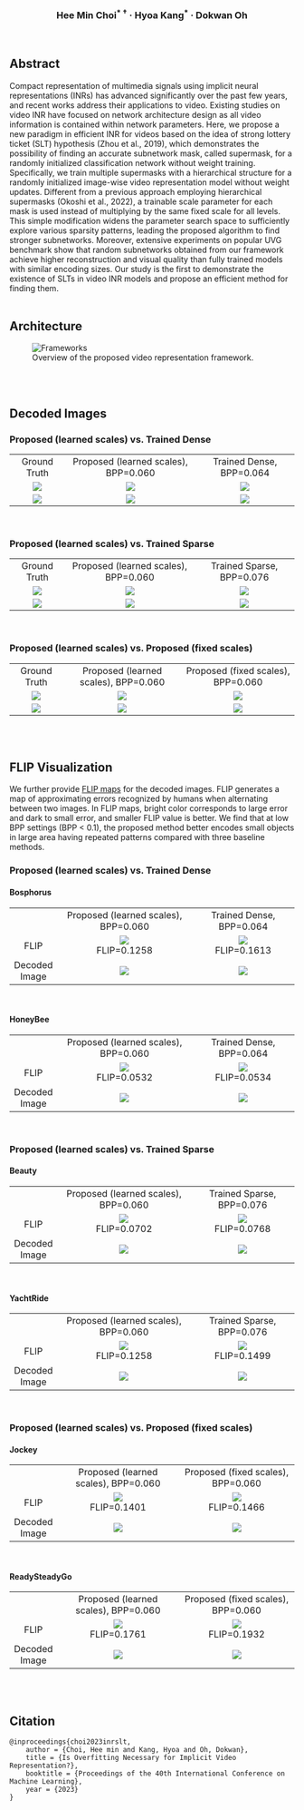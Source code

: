 
<!--## Is Overfitting Necessary for Implicit Video Representation?-->

<!-- ICML -->
<!--<h4><p style="text-align: center;">The 40th International Conference on Machine Learning (ICML 2023)</p><h4>-->

<!-- authors -->
<!-- Author 1, Author 2, Author 3 (†: \dagger)-->
<h3><p style="text-align: center;">Hee Min Choi<sup>* †</sup> · Hyoa Kang<sup>*</sup> · Dokwan Oh</p></h3>
<br />

<!-- abstract -->
## __Abstract__
Compact representation of multimedia signals using implicit neural representations (INRs) has advanced significantly over the past few years, and recent works address their applications to video. Existing studies on video INR have focused on network architecture design as all video information is contained within network parameters. Here, we propose a new paradigm in efficient INR for videos based on the idea of strong lottery ticket (SLT) hypothesis (Zhou et al., 2019), which demonstrates the possibility of finding an accurate subnetwork mask, called supermask, for a randomly initialized classification network without weight training. Specifically, we train multiple supermasks with a hierarchical structure for a randomly initialized image-wise video representation model without weight updates. Different from a previous approach employing hierarchical supermasks (Okoshi et al., 2022), a trainable scale parameter for each mask is used instead of multiplying by the same fixed scale for all levels. This simple modification widens the parameter search space to sufficiently explore various sparsity patterns, leading the proposed algorithm to find stronger subnetworks. Moreover, extensive experiments on popular UVG benchmark show that random subnetworks obtained from our framework achieve higher reconstruction and visual quality than fully trained models with similar encoding sizes. Our study is the first to demonstrate the existence of SLTs in video INR models and propose an efficient method for finding them.
<br />
<br />

<!-- architecture -->
## __Architecture__
<figure>
<img src="./figures/frameworks.png" alt="Frameworks" s/>
<figcaption>Overview of the proposed video representation framework.</figcaption>
</figure>
<br />
<br />

## __Decoded Images__
### Proposed (learned scales) vs. Trained Dense
<!-- ![](images/Bosphorus_0_GT.png)
![](images/Bosphorus_0_GLW_save.png)
![](images/Bosphorus_0_NeRV_dense_save.png)
![](images/HoneyBee_572_GT.png)
![](images/HoneyBee_572_GLW_save.png)
![](images/HoneyBee_572_NeRV_dense_save.png) -->
<!-- | Ground Truth                    | Proposed (learned scales), BPP=0.060  | Trained Dense, BPP=0.064                     |
|---------------------------------|---------------------------------------|----------------------------------------------|
| ![](images/Bosphorus_0_GT.png)  | ![](images/Bosphorus_0_GLW_save.png)  | ![](images/Bosphorus_0_NeRV_dense_save.png)  |
| ![](images/HoneyBee_572_GT.png) | ![](images/HoneyBee_572_GLW_save.png) | ![](images/HoneyBee_572_NeRV_dense_save.png) | -->
<table>
    <tr>
        <td style="text-align: center">Ground Truth</td>
        <td style="text-align: center">Proposed (learned scales), BPP=0.060</td>
        <td style="text-align: center">Trained Dense, BPP=0.064</td>
    </tr>
    <tr>
        <td style="text-align: center"><img src="images/Bosphorus_0_GT.png"></td>
        <td style="text-align: center"><img src="images/Bosphorus_0_GLW_save.png"></td>
        <td style="text-align: center"><img src="images/Bosphorus_0_NeRV_dense_save.png"></td>
    </tr>
    <tr>
        <td style="text-align: center"><img src="images/HoneyBee_572_GT.png"></td>
        <td style="text-align: center"><img src="images/HoneyBee_572_GLW_save.png"></td>
        <td style="text-align: center"><img src="images/HoneyBee_572_NeRV_dense_save.png"></td>
    </tr>
</table>
<br />

### Proposed (learned scales) vs. Trained Sparse
<!-- ![](images/Beauty_599_GT.png)
![](images/Beauty_599_GLW_save.png)
![](images/Beauty_599_NeRV_sparse_save.png)
![](images/YachtRide_0_GT.png)
![](images/YachtRide_0_GLW_save.png)
![](images/YachtRide_0_NeRV_sparse_save.png) -->
<!-- | Ground Truth                   | Proposed (learned scales), BPP=0.060 | Trained Sparse, BPP=0.076                    |
|--------------------------------|--------------------------------------|----------------------------------------------|
| ![](images/Beauty_599_GT.png)  | ![](images/Beauty_599_GLW_save.png)  | ![](images/Beauty_599_NeRV_sparse_save.png)  |
| ![](images/YachtRide_0_GT.png) | ![](images/YachtRide_0_GLW_save.png) | ![](images/YachtRide_0_NeRV_sparse_save.png) | -->
<table>
    <tr>
        <td style="text-align: center">Ground Truth</td>
        <td style="text-align: center">Proposed (learned scales), BPP=0.060</td>
        <td style="text-align: center">Trained Sparse, BPP=0.076</td>
    </tr>
    <tr>
        <td style="text-align: center"><img src="images/Beauty_599_GT.png"></td>
        <td style="text-align: center"><img src="images/Beauty_599_GLW_save.png"></td>
        <td style="text-align: center"><img src="images/Beauty_599_NeRV_sparse_save.png"></td>
    </tr>
    <tr>
        <td style="text-align: center"><img src="images/YachtRide_0_GT.png"></td>
        <td style="text-align: center"><img src="images/YachtRide_0_GLW_save.png"></td>
        <td style="text-align: center"><img src="images/YachtRide_0_NeRV_sparse_save.png"></td>
    </tr>
</table>
<br />

### Proposed (learned scales) vs. Proposed (fixed scales)
<!-- ![](images/Jockey_300_GT.png)
![](images/Jockey_300_GLW_save.png)
![](images/Jockey_300_MW_save.png)
![](images/ReadySteadyGo_100_GT.png)
![](images/ReadySteadyGo_100_GLW_save.png)
![](images/ReadySteadyGo_100_MW_save.png) -->
<!-- | Ground Truth                         | Proposed (learned scales), BPP=0.060       | Proposed (fixed scales), BPP=0.060        |
|--------------------------------------|--------------------------------------------|-------------------------------------------|
| ![](images/Jockey_300_GT.png)        | ![](images/Jockey_300_GLW_save.png)        | ![](images/Jockey_300_MW_save.png)        |
| ![](images/ReadySteadyGo_100_GT.png) | ![](images/ReadySteadyGo_100_GLW_save.png) | ![](images/ReadySteadyGo_100_MW_save.png) | -->
<table>
    <tr>
        <td style="text-align: center">Ground Truth</td>
        <td style="text-align: center">Proposed (learned scales), BPP=0.060</td>
        <td style="text-align: center">Proposed (fixed scales), BPP=0.060</td>
    </tr>
    <tr>
        <td style="text-align: center"><img src="images/Jockey_300_GT.png"></td>
        <td style="text-align: center"><img src="images/Jockey_300_GLW_save.png"></td>
        <td style="text-align: center"><img src="images/Jockey_300_MW_save.png"></td>
    </tr>
    <tr>
        <td style="text-align: center"><img src="images/ReadySteadyGo_100_GT.png"></td>
        <td style="text-align: center"><img src="images/ReadySteadyGo_100_GLW_save.png"></td>
        <td style="text-align: center"><img src="images/ReadySteadyGo_100_MW_save.png"></td>
    </tr>
</table>
<br />
<br />

## __FLIP Visualization__
We further provide [FLIP maps](https://dl.acm.org/doi/10.1145/3406183) for the decoded images. FLIP generates a map of approximating errors recognized by humans when alternating between two images. In FLIP maps, bright color corresponds to large error and dark to small error, and smaller FLIP value is better. We find that at low BPP settings (BPP < 0.1), the proposed method better encodes small objects in large area having repeated patterns compared with three baseline methods.

### Proposed (learned scales) vs. Trained Dense
#### Bosphorus
<!-- |                    | Proposed (learned scales), BPP=0.060   | Trained Dense, BPP=0.064 |
|:------------------:| :------------------------------------: | :--------------------------------: |
| FLIP               | ![](images/flip.Bosphorus_0_GT.Bosphorus_0_GLW_save.67ppd.ldr.png) </br> FLIP=0.1258 | ![](images/flip.Bosphorus_0_GT.Bosphorus_0_NeRV_dense_save.67ppd.ldr.png) </br> FLIP=0.1613 |
| Decoded</br> Image | ![](images/Bosphorus_0_GLW_save.png)     | ![](images/Bosphorus_0_NeRV_dense_save.png) | -->
<table>
    <tr>
        <td style="text-align: center"></td>
        <td style="text-align: center">Proposed (learned scales), BPP=0.060</td>
        <td style="text-align: center">Trained Dense, BPP=0.064</td>
    </tr>
    <tr>
        <td style="text-align: center">FLIP</td>
        <td style="text-align: center"><img src="images/flip.Bosphorus_0_GT.Bosphorus_0_GLW_save.67ppd.ldr.png"><br />FLIP=0.1258</td>
        <td style="text-align: center"><img src="images/flip.Bosphorus_0_GT.Bosphorus_0_NeRV_dense_save.67ppd.ldr.png"><br />FLIP=0.1613</td>
    </tr>
    <tr>
        <td style="text-align: center">Decoded<br />Image</td>
        <td style="text-align: center"><img src="images/Bosphorus_0_GLW_save.png"></td>
        <td style="text-align: center"><img src="images/Bosphorus_0_NeRV_dense_save.png"></td>
    </tr>
</table>
<br />

#### HoneyBee
<!-- |                    | Proposed (learned scales), BPP=0.060   | Trained Dense, BPP=0.064 |
|:------------------:| :------------------------------------: | :--------------------------------: |
| FLIP               | ![](images/flip.HoneyBee_572_GT.HoneyBee_572_GLW_save.67ppd.ldr.png) </br> FLIP=0.0532 | ![](images/flip.HoneyBee_572_GT.HoneyBee_572_NeRV_dense_save.67ppd.ldr.png) </br> FLIP=0.0534 |
| Decoded</br> Image | ![](images/HoneyBee_572_GLW_save.png) | ![](images/HoneyBee_572_NeRV_dense_save.png) | -->
<table>
    <tr>
        <td style="text-align: center"></td>
        <td style="text-align: center">Proposed (learned scales), BPP=0.060</td>
        <td style="text-align: center">Trained Dense, BPP=0.064</td>
    </tr>
    <tr>
        <td style="text-align: center">FLIP</td>
        <td style="text-align: center"><img src="images/flip.HoneyBee_572_GT.HoneyBee_572_GLW_save.67ppd.ldr.png"><br />FLIP=0.0532</td>
        <td style="text-align: center"><img src="images/flip.HoneyBee_572_GT.HoneyBee_572_NeRV_dense_save.67ppd.ldr.png"><br />FLIP=0.0534</td>
    </tr>
    <tr>
        <td style="text-align: center">Decoded<br />Image</td>
        <td style="text-align: center"><img src="images/HoneyBee_572_GLW_save.png"></td>
        <td style="text-align: center"><img src="images/HoneyBee_572_NeRV_dense_save.png"></td>
    </tr>
</table>
<br />

### Proposed (learned scales) vs. Trained Sparse
#### Beauty
<!-- |                    | Proposed (learned scales), BPP=0.060   | Trained Sparse, BPP=0.076 |
|:------------------:| :------------------------------------: | :--------------------------------: |
| FLIP               | ![](images/flip.Beauty_599_GT.Beauty_599_GLW_save.67ppd.ldr.png) </br> FLIP=0.0702 | ![](images/flip.Beauty_599_GT.Beauty_599_NeRV_sparse_save.67ppd.ldr.png) </br> FLIP=0.0768 |
| Decoded</br> Image | ![](images/Beauty_599_GLW_save.png)      | ![](images/Beauty_599_NeRV_sparse_save.png) | -->
<table>
    <tr>
        <td style="text-align: center"></td>
        <td style="text-align: center">Proposed (learned scales), BPP=0.060</td>
        <td style="text-align: center">Trained Sparse, BPP=0.076</td>
    </tr>
    <tr>
        <td style="text-align: center">FLIP</td>
        <td style="text-align: center"><img src="images/flip.Beauty_599_GT.Beauty_599_GLW_save.67ppd.ldr.png"><br />FLIP=0.0702</td>
        <td style="text-align: center"><img src="images/flip.Beauty_599_GT.Beauty_599_NeRV_sparse_save.67ppd.ldr.png"><br />FLIP=0.0768</td>
    </tr>
    <tr>
        <td style="text-align: center">Decoded<br />Image</td>
        <td style="text-align: center"><img src="images/Beauty_599_GLW_save.png"></td>
        <td style="text-align: center"><img src="images/Beauty_599_NeRV_sparse_save.png"></td>
    </tr>
</table>
<br />

#### YachtRide
<!-- |                    | Proposed (learned scales), BPP=0.060   | Trained Sparse, BPP=0.076 |
|:------------------:| :------------------------------------: | :--------------------------------: |
| FLIP               | ![](images/flip.YachtRide_0_GT.YachtRide_0_GLW_save.67ppd.ldr.png) </br> FLIP=0.1258 | ![](images/flip.YachtRide_0_GT.YachtRide_0_NeRV_sparse_save.67ppd.ldr.png) </br> FLIP=0.1499 |
| Decoded</br> Image | ![](images/YachtRide_0_GLW_save.png)     | ![](images/YachtRide_0_NeRV_sparse_save.png) | -->
<table>
    <tr>
        <td style="text-align: center"></td>
        <td style="text-align: center">Proposed (learned scales), BPP=0.060</td>
        <td style="text-align: center">Trained Sparse, BPP=0.076</td>
    </tr>
    <tr>
        <td style="text-align: center">FLIP</td>
        <td style="text-align: center"><img src="images/flip.YachtRide_0_GT.YachtRide_0_GLW_save.67ppd.ldr.png"><br />FLIP=0.1258</td>
        <td style="text-align: center"><img src="images/flip.YachtRide_0_GT.YachtRide_0_NeRV_sparse_save.67ppd.ldr.png"><br />FLIP=0.1499</td>
    </tr>
    <tr>
        <td style="text-align: center">Decoded<br />Image</td>
        <td style="text-align: center"><img src="images/YachtRide_0_GLW_save.png"></td>
        <td style="text-align: center"><img src="images/YachtRide_0_NeRV_sparse_save.png"></td>
    </tr>
</table>
<br />

### Proposed (learned scales) vs. Proposed (fixed scales)
#### Jockey
<!-- |                    | Proposed (learned scales), BPP=0.060   | Proposed (fixed scales), BPP=0.060 |
|:------------------:| :------------------------------------: | :--------------------------------: |
| FLIP               | ![](images/flip.Jockey_300_GT.Jockey_300_GLW_save.67ppd.ldr.png) </br> FLIP=0.1401 | ![](images/flip.Jockey_300_GT.Jockey_300_MW_save.67ppd.ldr.png) </br> FLIP=0.1466 |
| Decoded</br> Image | ![](images/Jockey_300_GLW_save.png)      | ![](images/Jockey_300_MW_save.png)   | -->
<table>
    <tr>
        <td style="text-align: center"></td>
        <td style="text-align: center">Proposed (learned scales), BPP=0.060</td>
        <td style="text-align: center">Proposed (fixed scales), BPP=0.060</td>
    </tr>
    <tr>
        <td style="text-align: center">FLIP</td>
        <td style="text-align: center"><img src="images/flip.Jockey_300_GT.Jockey_300_GLW_save.67ppd.ldr.png"><br />FLIP=0.1401</td>
        <td style="text-align: center"><img src="images/flip.Jockey_300_GT.Jockey_300_MW_save.67ppd.ldr.png"><br />FLIP=0.1466</td>
    </tr>
    <tr>
        <td style="text-align: center">Decoded<br />Image</td>
        <td style="text-align: center"><img src="images/Jockey_300_GLW_save.png"></td>
        <td style="text-align: center"><img src="images/Jockey_300_MW_save.png"></td>
    </tr>
</table>
<br />

#### ReadySteadyGo
<!-- |       | Proposed (learned scales), BPP=0.060   | Proposed (fixed scales), BPP=0.060 |
|:------------------:| :------------------------------------: | :--------------------------------: |
| FLIP               | ![](images/flip.ReadySteadyGo_100_GT.ReadySteadyGo_100_GLW_save.67ppd.ldr.png) </br> FLIP=0.1761 | ![](images/flip.ReadySteadyGo_100_GT.ReadySteadyGo_100_MW_save.67ppd.ldr.png) </br> FLIP=0.1932 |
| Decoded</br> Image | ![](images/ReadySteadyGo_100_GLW_save.png) | ![](images/ReadySteadyGo_100_MW_save.png) | -->
<table>
    <tr>
        <td style="text-align: center"></td>
        <td style="text-align: center">Proposed (learned scales), BPP=0.060</td>
        <td style="text-align: center">Proposed (fixed scales), BPP=0.060</td>
    </tr>
    <tr>
        <td style="text-align: center">FLIP</td>
        <td style="text-align: center"><img src="images/flip.ReadySteadyGo_100_GT.ReadySteadyGo_100_GLW_save.67ppd.ldr.png"><br />FLIP=0.1761</td>
        <td style="text-align: center"><img src="images/flip.ReadySteadyGo_100_GT.ReadySteadyGo_100_MW_save.67ppd.ldr.png"><br />FLIP=0.1932</td>
    </tr>
    <tr>
        <td style="text-align: center">Decoded<br />Image</td>
        <td style="text-align: center"><img src="images/ReadySteadyGo_100_GLW_save.png"></td>
        <td style="text-align: center"><img src="images/ReadySteadyGo_100_MW_save.png"></td>
    </tr>
</table>
<br />
<br />

<!-- citation -->
## __Citation__
```
@inproceedings{choi2023inrslt,
    author = {Choi, Hee min and Kang, Hyoa and Oh, Dokwan},
    title = {Is Overfitting Necessary for Implicit Video Representation?},
    booktitle = {Proceedings of the 40th International Conference on Machine Learning},
    year = {2023}
}
```